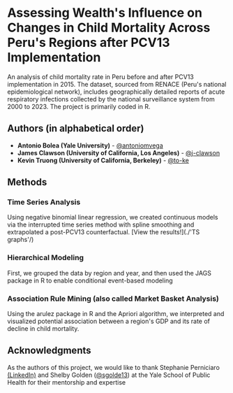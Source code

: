 # Assessing Wealth's Influence on Changes in Child Mortality Across Peru's Regions after PCV13 Implementation
An analysis of child mortality rate in Peru before and after PCV13 implementation in 2015. The dataset, sourced from RENACE (Peru's national epidemiological network),
includes geographically detailed reports of acute respiratory infections collected by the national surveillance system from 2000 to 2023. The project is primarily coded in R.


## Authors (in alphabetical order)

- **Antonio Bolea (Yale University)** - [@antoniomvega](https://github.com/antoniomvega)
- **James Clawson (University of California, Los Angeles)** - [@j-clawson](https://github.com/j-clawson)
- **Kevin Truong (University of California, Berkeley)** - [@to-ke](https://github.com/to-ke)


## Methods

### Time Series Analysis

Using negative binomial linear regression, we created continuous models via the interrupted time series method with spline smoothing
and extrapolated a post-PCV13 counterfactual. [View the results!](./'TS graphs'/)

### Hierarchical Modeling

First, we grouped the data by region and year, and then used the JAGS package in R to enable conditional event-based modeling 

### Association Rule Mining (also called Market Basket Analysis)

Using the arulez package in R and the Apriori algorithm, we interpreted and visualized potential association between a region's GDP and its rate of decline in child mortality.

## Acknowledgments

As the authors of this project, we would like to thank Stephanie Perniciaro [(LinkedIn)](https://www.linkedin.com/in/stephanie-perniciaro-72789548/) and Shelby Golden ([@sgolde13](https://github.com/sgolde13)) at the Yale School of Public Health for their mentorship and expertise 

